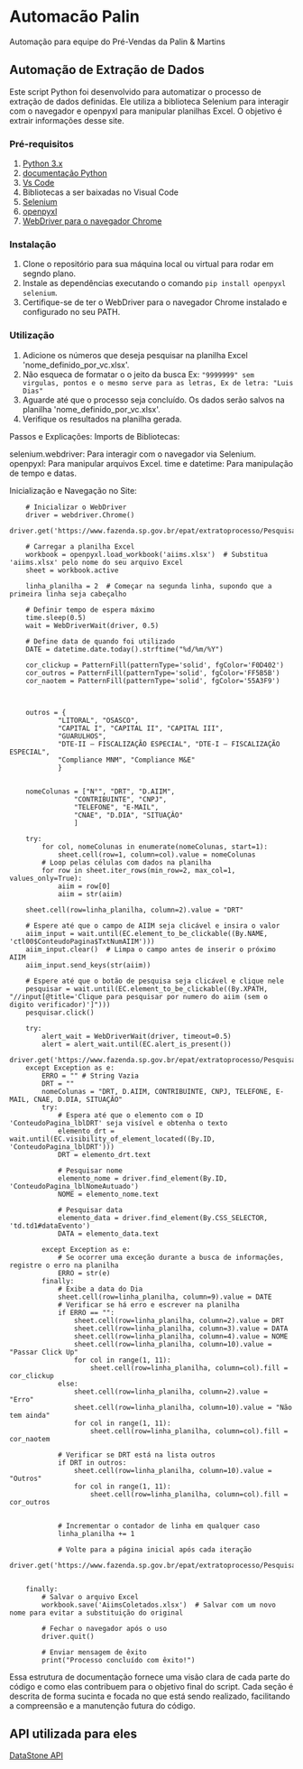 # Automacão Palin
Automação para equipe do Pré-Vendas da Palin &amp; Martins
## Automação de Extração de Dados


Este script Python foi desenvolvido para automatizar o processo de extração de dados definidas. Ele utiliza a biblioteca Selenium para interagir com o navegador e openpyxl para manipular planilhas Excel. O objetivo é extrair informações desse site.

### Pré-requisitos

1. [Python 3.x](https://www.python.org/ftp/python/3.12.3/python-3.12.3-amd64.exe)
2. [documentação Python](https://docs.python.org/pt-br/3/tutorial/)
3. [Vs Code](https://code.visualstudio.com/)
4. Bibliotecas a ser baixadas no Visual Code
5. [Selenium](https://selenium-python.readthedocs.io/)
6. [openpyxl](https://openpyxl.readthedocs.io/en/stable/)
7. [WebDriver para o navegador Chrome](https://www.selenium.dev/pt-br/documentation/webdriver/)

### Instalação

1. Clone o repositório para sua máquina local ou virtual para rodar em segndo plano.
2. Instale as dependências executando o comando `pip install openpyxl selenium`.
3. Certifique-se de ter o WebDriver para o navegador Chrome instalado e configurado no seu PATH.

### Utilização

1. Adicione os números que deseja pesquisar na planilha Excel 'nome_definido_por_vc.xlsx'.
2. Não esqueca de formatar o o jeito da busca Ex: `"9999999" sem virgulas, pontos e o mesmo serve para as letras, Ex de letra: "Luis Dias"`
3. Aguarde até que o processo seja concluído. Os dados serão salvos na planilha 'nome_definido_por_vc.xlsx'.
4. Verifique os resultados na planilha gerada.

Passos e Explicações:
Imports de Bibliotecas:

selenium.webdriver: Para interagir com o navegador via Selenium.
openpyxl: Para manipular arquivos Excel.
time e datetime: Para manipulação de tempo e datas.

Inicialização e Navegação no Site:

        # Inicializar o WebDriver
        driver = webdriver.Chrome()
        driver.get('https://www.fazenda.sp.gov.br/epat/extratoprocesso/PesquisarExtrato.aspx')
        
        # Carregar a planilha Excel
        workbook = openpyxl.load_workbook('aiims.xlsx')  # Substitua 'aiims.xlsx' pelo nome do seu arquivo Excel
        sheet = workbook.active
        
        linha_planilha = 2  # Começar na segunda linha, supondo que a primeira linha seja cabeçalho
        
        # Definir tempo de espera máximo
        time.sleep(0.5)
        wait = WebDriverWait(driver, 0.5)
        
        # Define data de quando foi utilizado 
        DATE = datetime.date.today().strftime("%d/%m/%Y")
        
        cor_clickup = PatternFill(patternType='solid', fgColor='F0D402')
        cor_outros = PatternFill(patternType='solid', fgColor='FF5B5B')
        cor_naotem = PatternFill(patternType='solid', fgColor='55A3F9')
        
        
        
        outros = {
                "LITORAL", "OSASCO", 
                "CAPITAL I", "CAPITAL II", "CAPITAL III", 
                "GUARULHOS", 
                "DTE-II – FISCALIZAÇÃO ESPECIAL", "DTE-I – FISCALIZAÇÃO ESPECIAL",
                "Compliance MNM", "Compliance M&E"
                }
        
        
        nomeColunas = ["N°", "DRT", "D.AIIM", 
                    "CONTRIBUINTE", "CNPJ", 
                    "TELEFONE", "E-MAIL", 
                    "CNAE", "D.DIA", "SITUAÇÂO"
                    ]
        
        try:
            for col, nomeColunas in enumerate(nomeColunas, start=1):
                sheet.cell(row=1, column=col).value = nomeColunas
            # Loop pelas células com dados na planilha
            for row in sheet.iter_rows(min_row=2, max_col=1, values_only=True):
                aiim = row[0]
                aiim = str(aiim)
        
        sheet.cell(row=linha_planilha, column=2).value = "DRT"

        # Espere até que o campo de AIIM seja clicável e insira o valor
        aiim_input = wait.until(EC.element_to_be_clickable((By.NAME, 'ctl00$ConteudoPagina$TxtNumAIIM')))
        aiim_input.clear()  # Limpa o campo antes de inserir o próximo AIIM
        aiim_input.send_keys(str(aiim))

        # Espere até que o botão de pesquisa seja clicável e clique nele
        pesquisar = wait.until(EC.element_to_be_clickable((By.XPATH, "//input[@title='Clique para pesquisar por numero do aiim (sem o digito verificador)']")))
        pesquisar.click()
        
        try:
            alert_wait = WebDriverWait(driver, timeout=0.5)
            alert = alert_wait.until(EC.alert_is_present())
            driver.get('https://www.fazenda.sp.gov.br/epat/extratoprocesso/PesquisarExtrato.aspx')
        except Exception as e:
            ERRO = "" # String Vazia
            DRT = ""
            nomeColunas = "DRT, D.AIIM, CONTRIBUINTE, CNPJ, TELEFONE, E-MAIL, CNAE, D.DIA, SITUAÇÂO"
            try:
                # Espera até que o elemento com o ID 'ConteudoPagina_lblDRT' seja visível e obtenha o texto
                elemento_drt = wait.until(EC.visibility_of_element_located((By.ID, 'ConteudoPagina_lblDRT')))
                DRT = elemento_drt.text

                # Pesquisar nome
                elemento_nome = driver.find_element(By.ID, 'ConteudoPagina_lblNomeAutuado')
                NOME = elemento_nome.text

                # Pesquisar data
                elemento_data = driver.find_element(By.CSS_SELECTOR, 'td.td1#dataEvento')
                DATA = elemento_data.text
                
            except Exception as e:
                # Se ocorrer uma exceção durante a busca de informações, registre o erro na planilha
                ERRO = str(e)
            finally:
                # Exibe a data do Dia
                sheet.cell(row=linha_planilha, column=9).value = DATE
                # Verificar se há erro e escrever na planilha
                if ERRO == "":
                    sheet.cell(row=linha_planilha, column=2).value = DRT
                    sheet.cell(row=linha_planilha, column=3).value = DATA
                    sheet.cell(row=linha_planilha, column=4).value = NOME
                    sheet.cell(row=linha_planilha, column=10).value = "Passar Click Up"
                    for col in range(1, 11):
                        sheet.cell(row=linha_planilha, column=col).fill = cor_clickup
                else:
                    sheet.cell(row=linha_planilha, column=2).value = "Erro"
                    sheet.cell(row=linha_planilha, column=10).value = "Não tem ainda"
                    for col in range(1, 11):
                        sheet.cell(row=linha_planilha, column=col).fill = cor_naotem
                    
                # Verificar se DRT está na lista outros
                if DRT in outros:
                    sheet.cell(row=linha_planilha, column=10).value = "Outros"
                    for col in range(1, 11):
                        sheet.cell(row=linha_planilha, column=col).fill = cor_outros
                    

                # Incrementar o contador de linha em qualquer caso
                linha_planilha += 1

                # Volte para a página inicial após cada iteração
                driver.get('https://www.fazenda.sp.gov.br/epat/extratoprocesso/PesquisarExtrato.aspx')
            

        finally:
            # Salvar o arquivo Excel
            workbook.save('AiimsColetados.xlsx')  # Salvar com um novo nome para evitar a substituição do original
        
            # Fechar o navegador após o uso
            driver.quit()
        
            # Enviar mensagem de êxito
            print("Processo concluído com êxito!")

Essa estrutura de documentação fornece uma visão clara de cada parte do código e como elas contribuem para o objetivo final do script. Cada seção é descrita de forma sucinta e focada no que está sendo realizado, facilitando a compreensão e a manutenção futura do código.



## API utilizada para eles

[DataStone API](https://backoffice.datastone.com.br/docs/)
